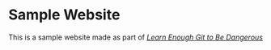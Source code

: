 # Sample Website

This is a sample website made as part of [*Learn Enough Git to Be
Dangerous*](https://www.learnenough.com/git-tutorial)
